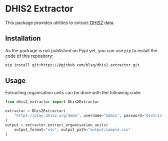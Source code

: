 # DHIS2 Extractor

This package provides utilities to extract [DHIS2](https://dhis2.org/) data.

## Installation

As the package is not published on Pypi yet, you can use `pip` to install the code of this repository:

```bash
pip install git+https://@github.com/blsq/dhis2_extractor.git
```

## Usage

Extracting organisation units can be done with the following code:

```python
from dhis2_extractor import Dhis2Extractor

extractor = Dhis2Extractor(
    "https://play.dhis2.org/demo", username="admin", password="district"
)
output = extractor.extract_organisation_units(
    output_format="csv", output_path="output/sample.csv"
)
```
